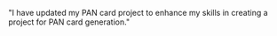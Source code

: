 "I have updated my PAN card project to enhance my skills in creating a project for PAN card generation."


